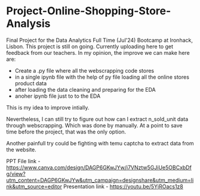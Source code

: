 # Project-Online-Shopping-Store-Analysis
Final Project for the Data Analytics Full Time (Jul'24) Bootcamp at Ironhack, Lisbon. 
This project is still on going. Currently uploading here to get feedback from our teachers. In my opinion, the improve we can make here are:

- Create a .py file where all the webscrapping code stores
- in a single ipynb file with the help of py file loading all the online stores product data
- after loading the data cleaning and preparing for the EDA
- anoher ipynb file just to to the EDA

This is my idea to improve intially. 

Nevertheless, I can still try to figure out how can I extract n_sold_unit data through webscrapping. Which was done by manually. At a point to save time before the project, that was the only option. 

Another painfull try could be fighting with temu captcha to extract data from the website. 

PPT File link - https://www.canva.com/design/DAGP6GKwJYw/i7VNztw5GJiUe5OBCxbDfg/view?utm_content=DAGP6GKwJYw&utm_campaign=designshare&utm_medium=link&utm_source=editor
Presentation link - https://youtu.be/5YjROacs1z8
